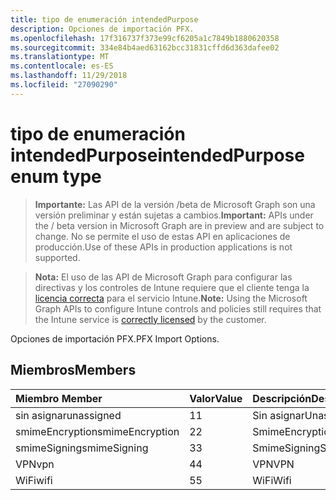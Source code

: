 ```yaml
---
title: tipo de enumeración intendedPurpose
description: Opciones de importación PFX.
ms.openlocfilehash: 17f316737f373e99cf6205a1c7849b1880620358
ms.sourcegitcommit: 334e84b4aed63162bcc31831cffd6d363dafee02
ms.translationtype: MT
ms.contentlocale: es-ES
ms.lasthandoff: 11/29/2018
ms.locfileid: "27090290"
---
```

# <a name="intendedpurpose-enum-type"></a><span data-ttu-id="ca051-103">tipo de enumeración intendedPurpose</span><span class="sxs-lookup"><span data-stu-id="ca051-103">intendedPurpose enum type</span></span>

> <span data-ttu-id="ca051-104">**Importante:** Las API de la versión /beta de Microsoft Graph son una versión preliminar y están sujetas a cambios.</span><span class="sxs-lookup"><span data-stu-id="ca051-104">**Important:** APIs under the / beta version in Microsoft Graph are in preview and are subject to change.</span></span> <span data-ttu-id="ca051-105">No se permite el uso de estas API en aplicaciones de producción.</span><span class="sxs-lookup"><span data-stu-id="ca051-105">Use of these APIs in production applications is not supported.</span></span>

> <span data-ttu-id="ca051-106">**Nota:** El uso de las API de Microsoft Graph para configurar las directivas y los controles de Intune requiere que el cliente tenga la [licencia correcta](https://go.microsoft.com/fwlink/?linkid=839381) para el servicio Intune.</span><span class="sxs-lookup"><span data-stu-id="ca051-106">**Note:** Using the Microsoft Graph APIs to configure Intune controls and policies still requires that the Intune service is [correctly licensed](https://go.microsoft.com/fwlink/?linkid=839381) by the customer.</span></span>

<span data-ttu-id="ca051-107">Opciones de importación PFX.</span><span class="sxs-lookup"><span data-stu-id="ca051-107">PFX Import Options.</span></span>
## <a name="members"></a><span data-ttu-id="ca051-108">Miembros</span><span class="sxs-lookup"><span data-stu-id="ca051-108">Members</span></span>
|<span data-ttu-id="ca051-109">Miembro	</span><span class="sxs-lookup"><span data-stu-id="ca051-109">Member</span></span>|<span data-ttu-id="ca051-110">Valor</span><span class="sxs-lookup"><span data-stu-id="ca051-110">Value</span></span>|<span data-ttu-id="ca051-111">Descripción</span><span class="sxs-lookup"><span data-stu-id="ca051-111">Description</span></span>|
|:---|:---|:---|
|<span data-ttu-id="ca051-112">sin asignar</span><span class="sxs-lookup"><span data-stu-id="ca051-112">unassigned</span></span>|<span data-ttu-id="ca051-113">1</span><span class="sxs-lookup"><span data-stu-id="ca051-113">1</span></span>|<span data-ttu-id="ca051-114">Sin asignar</span><span class="sxs-lookup"><span data-stu-id="ca051-114">Unassigned</span></span>|
|<span data-ttu-id="ca051-115">smimeEncryption</span><span class="sxs-lookup"><span data-stu-id="ca051-115">smimeEncryption</span></span>|<span data-ttu-id="ca051-116">2</span><span class="sxs-lookup"><span data-stu-id="ca051-116">2</span></span>|<span data-ttu-id="ca051-117">SmimeEncryption</span><span class="sxs-lookup"><span data-stu-id="ca051-117">SmimeEncryption</span></span>|
|<span data-ttu-id="ca051-118">smimeSigning</span><span class="sxs-lookup"><span data-stu-id="ca051-118">smimeSigning</span></span>|<span data-ttu-id="ca051-119">3</span><span class="sxs-lookup"><span data-stu-id="ca051-119">3</span></span>|<span data-ttu-id="ca051-120">SmimeSigning</span><span class="sxs-lookup"><span data-stu-id="ca051-120">SmimeSigning</span></span>|
|<span data-ttu-id="ca051-121">VPN</span><span class="sxs-lookup"><span data-stu-id="ca051-121">vpn</span></span>|<span data-ttu-id="ca051-122">4</span><span class="sxs-lookup"><span data-stu-id="ca051-122">4</span></span>|<span data-ttu-id="ca051-123">VPN</span><span class="sxs-lookup"><span data-stu-id="ca051-123">VPN</span></span>|
|<span data-ttu-id="ca051-124">WiFi</span><span class="sxs-lookup"><span data-stu-id="ca051-124">wifi</span></span>|<span data-ttu-id="ca051-125">5</span><span class="sxs-lookup"><span data-stu-id="ca051-125">5</span></span>|<span data-ttu-id="ca051-126">WiFi</span><span class="sxs-lookup"><span data-stu-id="ca051-126">Wifi</span></span>|





